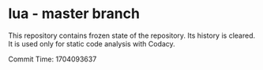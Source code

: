 # lua - master branch

This repository contains frozen state of the repository.
Its history is cleared. It is used only for static code
analysis with Codacy.

Commit Time: 1704093637